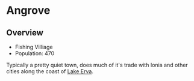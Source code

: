 # Angrove

## Overview

- Fishing Villiage
- Population: 470

Typically a pretty quiet town, does much of it's trade with Ionia and other cities along the coast of [Lake Erva](lake-erva.md).
